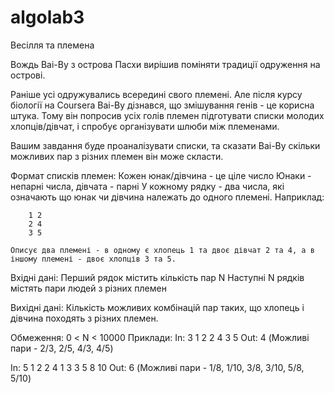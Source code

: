 # algolab3
Весілля та племена

Вождь Ваі-Ву з острова Пасхи вирішив поміняти традиції одруження на острові.

Раніше усі одружувались всередині свого племені.  Але після курсу біології на Coursera 
Ваі-Ву дізнався, що змішування генів - це корисна штука.  Тому він попросив усіх голів племен підготувати списки молодих хлопців/дівчат, і спробує організувати шлюби між племенами.

Вашим завдання буде проаналізувати списки, та сказати Ваі-Ву скільки можливих пар з різних племен він може скласти.

Формат списків племен:
Кожен юнак/дівчина - це ціле число
Юнаки - непарні числа, дівчата - парні
У кожному рядку - два числа, які означають що юнак чи дівчина належать до одного племені.  Наприклад:
	
		1 2
		2 4
		3 5

	Описує два племені - в одному є хлопець 1 та двоє дівчат 2 та 4, а в іншому племені - двоє хлопців 3 та 5.

Вхідні дані:
	Перший рядок містить кількість пар N
	Наступні N рядків містять пари людей з різних племен

Вихідні дані:
	Кількість можливих комбінацій пар таких, що хлопець і дівчина походять з різних племен.

Обмеження:
	0 < N < 10000
Приклади:
In:
3
1 2
	2 4
	3 5
Out:
	4 (Можливі пари - 2/3, 2/5, 4/3, 4/5)

In:
5
1 2
	2 4
	1 3
	3 5
	8 10
Out:
	6 (Можливі пари - 1/8, 1/10,  3/8, 3/10,  5/8, 5/10)

